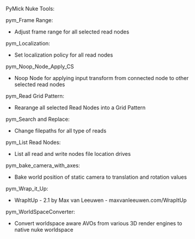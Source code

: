 PyMick Nuke Tools:

pym_Frame Range:
- Adjust frame range for all selected read nodes

pym_Localization:
- Set localization policy for all read nodes

pym_Noop_Node_Apply_CS
- Noop Node for applying input transform from connected node to other selected read nodes

pym_Read Grid Pattern:
- Rearange all selected Read Nodes into a Grid Pattern

pym_Search and Replace:
- Change filepaths for all type of reads

pym_List Read Nodes:
- List all read and write nodes file location drives

pym_bake_camera_with_axes:
- Bake world position of static camera to translation and rotation values

pym_Wrap_it_Up:
- WrapItUp - 2.1 by Max van Leeuwen - maxvanleeuwen.com/WrapItUp

pym_WorldSpaceConverter:
- Convert worldspace aware AVOs from various 3D render engines to native nuke worldspace

